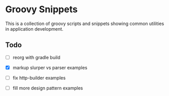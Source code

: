 # Groovy Snippets

This is a collection of groovy scripts and snippets showing common utilities in application development.

## Todo

- [ ] reorg with gradle build
- [x] markup slurper vs parser examples
- [ ] fix http-builder examples
- [ ] fill more design pattern examples


